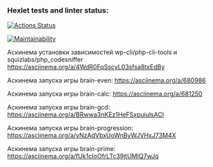 ### Hexlet tests and linter status:
[![Actions Status](https://github.com/KirillLB/php-project-45/actions/workflows/hexlet-check.yml/badge.svg)](https://github.com/KirillLB/php-project-45/actions)

[![Maintainability](https://api.codeclimate.com/v1/badges/fcf5fc7ad2fa1b6ce699/maintainability)](https://codeclimate.com/github/KirillLB/php-project-45/maintainability)

Аскинема установки зависимостей wp-cli/php-cli-tools и squizlabs/php_codesniffer
https://asciinema.org/a/4WdR0FqSscyL03sfsa8txEdBy

Аскинема запуска игры brain-even:
https://asciinema.org/a/680986

Аскинема запуска игры brain-calc:
https://asciinema.org/a/681250

Аскинема запуска игры brain-gcd:
https://asciinema.org/a/BRwwa3nKEz1HeFSxpuiulsACl

Аскинема запуска игры brain-progression:
https://asciinema.org/a/yNzAdVbxUoWnByWJVHxJ73M4X

Аскинема запуска игры brain-prime:
https://asciinema.org/a/fUk1cIoOfrLTc39jtUMIQ7wJq